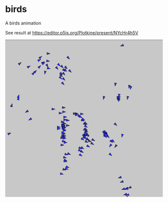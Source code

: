 # birds

A birds animation

See result at https://editor.p5js.org/Plotkine/present/NYcHr4h5V

![](./birds.png)
